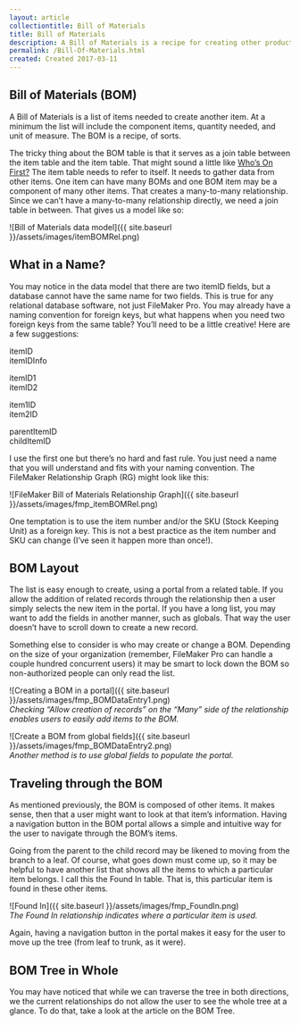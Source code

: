 ```yaml
---
layout: article
collectiontitle: Bill of Materials
title: Bill of Materials
description: A Bill of Materials is a recipe for creating other products.
permalink: /Bill-Of-Materials.html
created: Created 2017-03-11
---
```

## Bill of Materials (BOM)

A Bill of Materials is a list of items needed to create another item.  At a minimum the list will include the component items, quantity needed, and unit of measure.  The BOM is a recipe, of sorts.

The tricky thing about the BOM table is that it serves as a join table between the item table and the item table.  That might sound a little like [Who’s On First?](https://youtu.be/kTcRRaXV-fg) The item table needs to refer to itself.  It needs to gather data from other items.  One item can have many BOMs and one BOM item may be a component of many other items.  That creates a many-to-many relationship.  Since we can’t have a many-to-many relationship directly, we need a join table in between.  That gives us a model like so:

![Bill of Materials data model]({{ site.baseurl }}/assets/images/itemBOMRel.png)

## What in a Name?

You may notice in the data model that there are two itemID fields, but a database cannot have the same name for two fields.  This is true for any relational database software, not just FileMaker Pro.  You may already have a naming convention for foreign keys, but what happens when you need two foreign keys from the same table?  You’ll need to be a little creative!  Here are a few suggestions:

itemID<br />itemIDInfo

itemID1<br />itemID2

item1ID<br />item2ID

parentItemID<br />childItemID

I use the first one but there’s no hard and fast rule.  You just need a name that you will understand and fits with your naming convention.  The FileMaker Relationship Graph (RG) might look like this:

![FileMaker Bill of Materials Relationship Graph]({{ site.baseurl }}/assets/images/fmp_itemBOMRel.png)

One temptation is to use the item number and/or the SKU (Stock Keeping Unit) as a foreign key.  This is not a best practice as the item number and SKU can change (I’ve seen it happen more than once!).

## BOM Layout

The list is easy enough to create, using a portal from a related table.  If you allow the addition of related records through the relationship then a user simply selects the new item in the portal.   If you have a long list, you may want to add the fields in another manner, such as globals.  That way the user doesn’t have to scroll down to create a new record.

Something else to consider is who may create or change a BOM.  Depending on the size of your organization (remember, FileMaker Pro can handle a couple hundred concurrent users) it may be smart to lock down the BOM so non-authorized people can only read the list.

![Creating a BOM in a portal]({{ site.baseurl }}/assets/images/fmp_BOMDataEntry1.png)<br>
*Checking “Allow creation of records” on the “Many” side of the relationship enables users to easily add items to the BOM.*

![Create a BOM from global fields]({{ site.baseurl }}/assets/images/fmp_BOMDataEntry2.png)<br />
*Another method is to use global fields to populate the portal.*

## Traveling through the BOM

As mentioned previously, the BOM is composed of other items.  It makes sense, then that a user might want to look at that item’s information.  Having a navigation button in the BOM portal allows a simple and intuitive way for the user to navigate through the BOM’s items.  

Going from the parent to the child record may be likened to moving from the branch to a leaf.  Of course, what goes down must come up, so it may be helpful to have another list that shows all the items to which a particular item belongs.  I call this the Found In table.  That is, this particular item is found in these other items.

![Found In]({{ site.baseurl }}/assets/images/fmp_FoundIn.png)<br />
*The Found In relationship indicates where a particular item is used.*

Again, having a navigation button in the portal makes it easy for the user to move up the tree (from leaf to trunk, as it were).

## BOM Tree in Whole

You may have noticed that while we can traverse the tree in both directions, we the current relationships do not allow the user to see the whole tree at a glance.  To do that, take a look at the article on the BOM Tree.
